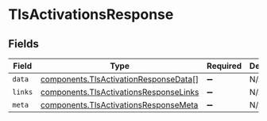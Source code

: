 # TlsActivationsResponse


## Fields

| Field                                                                                        | Type                                                                                         | Required                                                                                     | Description                                                                                  |
| -------------------------------------------------------------------------------------------- | -------------------------------------------------------------------------------------------- | -------------------------------------------------------------------------------------------- | -------------------------------------------------------------------------------------------- |
| `data`                                                                                       | [components.TlsActivationResponseData](../../models/shared/tlsactivationresponsedata.md)[]   | :heavy_minus_sign:                                                                           | N/A                                                                                          |
| `links`                                                                                      | [components.TlsActivationsResponseLinks](../../models/shared/tlsactivationsresponselinks.md) | :heavy_minus_sign:                                                                           | N/A                                                                                          |
| `meta`                                                                                       | [components.TlsActivationsResponseMeta](../../models/shared/tlsactivationsresponsemeta.md)   | :heavy_minus_sign:                                                                           | N/A                                                                                          |